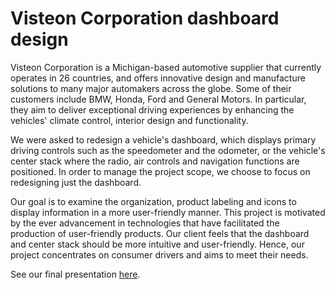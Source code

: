 # Visteon Corporation dashboard design
Visteon Corporation is a Michigan-based automotive supplier that currently operates in 26 countries, and offers innovative design and manufacture solutions to many major automakers across the globe. Some of their customers include BMW, Honda, Ford and General Motors. In particular, they aim to deliver exceptional driving experiences by enhancing the vehicles' climate control, interior design and functionality.

We were asked to redesign a vehicle's dashboard, which displays primary driving controls such as the speedometer and the odometer, or the vehicle's center stack where the radio, air controls and navigation functions are positioned. In order to manage the project scope, we choose to focus on redesigning just the dashboard.

Our goal is to examine the organization, product labeling and icons to display information in a more user-friendly manner. This project is motivated by the ever advancement in technologies that have facilitated the production of user-friendly products. Our client feels that the dashboard and center stack should be more intuitive and user-friendly. Hence, our project concentrates on consumer drivers and aims to meet their needs.

See our final presentation [here](http://www.slideshare.net/ChishengLi/visteon-final-presentation-26726418).
